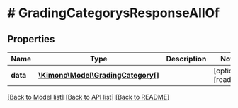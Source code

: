 # # GradingCategorysResponseAllOf

## Properties

Name | Type | Description | Notes
------------ | ------------- | ------------- | -------------
**data** | [**\Kimono\Model\GradingCategory[]**](GradingCategory.md) |  | [optional] [readonly]

[[Back to Model list]](../../README.md#models) [[Back to API list]](../../README.md#endpoints) [[Back to README]](../../README.md)
